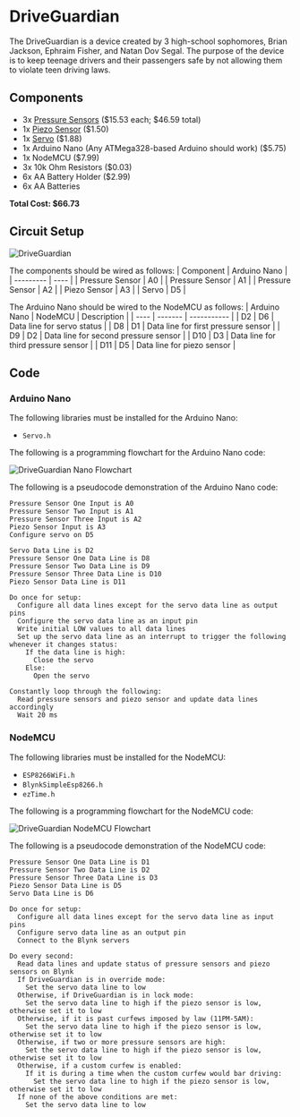 # DriveGuardian
The DriveGuardian is a device created by 3 high-school sophomores, Brian Jackson, Ephraim Fisher, and Natan Dov Segal. The purpose of the device is to keep teenage drivers and their passengers safe by not allowing them to violate teen driving laws.

## Components
* 3x [Pressure Sensors](https://www.amazon.com/SENSING-RESISTOR-SQUARE-1oz-22LBS-SPACING/dp/B00B887DBC/) ($15.53 each; $46.59 total)
* 1x [Piezo Sensor](https://www.amazon.com/MakerHawk-Analog-Ceramic-Vibration-Arduino/dp/B07KS5NV4V) ($1.50)
* 1x [Servo](https://www.amazon.com/Micro-Helicopter-Airplane-Remote-Control/dp/B072V529YD) ($1.88)
* 1x Arduino Nano (Any ATMega328-based Arduino should work) ($5.75)
* 1x NodeMCU ($7.99)
* 3x 10k Ohm Resistors ($0.03)
* 6x AA Battery Holder ($2.99)
* 6x AA Batteries 

**Total Cost: $66.73**

## Circuit Setup
![DriveGuardian](https://user-images.githubusercontent.com/104529664/235731490-873c727c-a60f-4a93-a61c-69f150ae1ba0.png)

The components should be wired as follows:
| Component | Arduino Nano |
| --------- | ---- |
| Pressure Sensor | A0 |
| Pressure Sensor | A1 |
| Pressure Sensor | A2 |
| Piezo Sensor | A3 |
| Servo | D5 |

The Arduino Nano should be wired to the NodeMCU as follows:
| Arduino Nano | NodeMCU | Description |
| ---- | ------- | ----------- |
| D2 | D6 | Data line for servo status |
| D8 | D1 | Data line for first pressure sensor |
| D9 | D2 | Data line for second pressure sensor |
| D10 | D3 | Data line for third pressure sensor |
| D11 | D5 | Data line for piezo sensor |

## Code

### Arduino Nano
The following libraries must be installed for the Arduino Nano:
* `Servo.h`

The following is a programming flowchart for the Arduino Nano code:

![DriveGuardian Nano Flowchart](https://user-images.githubusercontent.com/104529664/236548992-43ea7e50-f01b-461d-93e6-13767b1665e2.png)

The following is a pseudocode demonstration of the Arduino Nano code:

```
Pressure Sensor One Input is A0
Pressure Sensor Two Input is A1
Pressure Sensor Three Input is A2
Piezo Sensor Input is A3
Configure servo on D5

Servo Data Line is D2
Pressure Sensor One Data Line is D8
Pressure Sensor Two Data Line is D9
Pressure Sensor Three Data Line is D10
Piezo Sensor Data Line is D11

Do once for setup:
  Configure all data lines except for the servo data line as output pins
  Configure the servo data line as an input pin
  Write initial LOW values to all data lines
  Set up the servo data line as an interrupt to trigger the following whenever it changes status:
    If the data line is high:
      Close the servo
    Else:
      Open the servo

Constantly loop through the following:
  Read pressure sensors and piezo sensor and update data lines accordingly
  Wait 20 ms
```

### NodeMCU
The following libraries must be installed for the NodeMCU:
* `ESP8266WiFi.h`
* `BlynkSimpleEsp8266.h`
* `ezTime.h`

The following is a programming flowchart for the NodeMCU code:

![DriveGuardian NodeMCU Flowchart](https://github.com/EphraimFisherFrisch/DriveGuardian/assets/104529664/4c36c211-d6ec-4db9-901e-8222d9908b89)

The following is a pseudocode demonstration of the NodeMCU code:
```
Pressure Sensor One Data Line is D1
Pressure Sensor Two Data Line is D2
Pressure Sensor Three Data Line is D3
Piezo Sensor Data Line is D5
Servo Data Line is D6

Do once for setup:
  Configure all data lines except for the servo data line as input pins
  Configure servo data line as an output pin
  Connect to the Blynk servers
  
Do every second:
  Read data lines and update status of pressure sensors and piezo sensors on Blynk
  If DriveGuardian is in override mode:
    Set the servo data line to low
  Otherwise, if DriveGuardian is in lock mode:
    Set the servo data line to high if the piezo sensor is low, otherwise set it to low
  Otherwise, if it is past curfews imposed by law (11PM-5AM):
    Set the servo data line to high if the piezo sensor is low, otherwise set it to low
  Otherwise, if two or more pressure sensors are high:
    Set the servo data line to high if the piezo sensor is low, otherwise set it to low
  Otherwise, if a custom curfew is enabled:
    If it is during a time when the custom curfew would bar driving:
      Set the servo data line to high if the piezo sensor is low, otherwise set it to low
  If none of the above conditions are met:
    Set the servo data line to low
```
